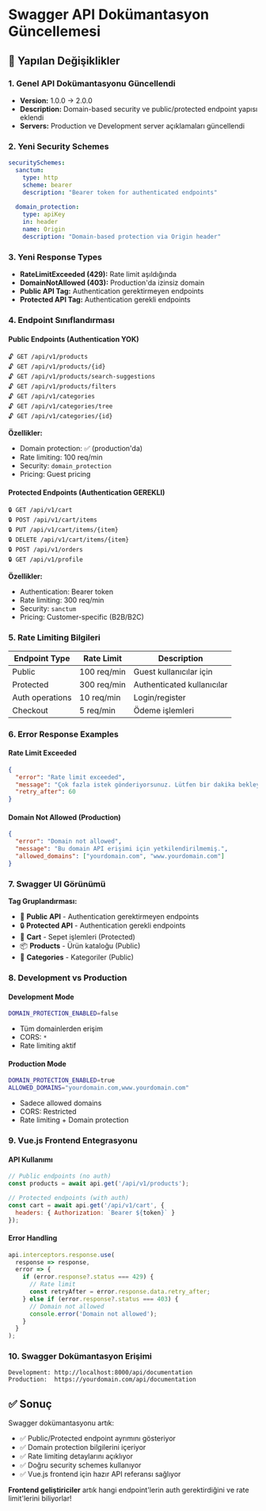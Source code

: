 # Swagger API Dokümantasyon Güncellemesi

## 🔄 Yapılan Değişiklikler

### 1. **Genel API Dokümantasyonu Güncellendi**
- **Version:** 1.0.0 → 2.0.0
- **Description:** Domain-based security ve public/protected endpoint yapısı eklendi
- **Servers:** Production ve Development server açıklamaları güncellendi

### 2. **Yeni Security Schemes**
```yaml
securitySchemes:
  sanctum:
    type: http
    scheme: bearer
    description: "Bearer token for authenticated endpoints"
  
  domain_protection:
    type: apiKey
    in: header
    name: Origin
    description: "Domain-based protection via Origin header"
```

### 3. **Yeni Response Types**
- **RateLimitExceeded (429):** Rate limit aşıldığında
- **DomainNotAllowed (403):** Production'da izinsiz domain
- **Public API Tag:** Authentication gerektirmeyen endpoints
- **Protected API Tag:** Authentication gerekli endpoints

### 4. **Endpoint Sınıflandırması**

#### **Public Endpoints (Authentication YOK)**
```
🔓 GET /api/v1/products
🔓 GET /api/v1/products/{id}
🔓 GET /api/v1/products/search-suggestions
🔓 GET /api/v1/products/filters
🔓 GET /api/v1/categories
🔓 GET /api/v1/categories/tree
🔓 GET /api/v1/categories/{id}
```

**Özellikler:**
- Domain protection: ✅ (production'da)
- Rate limiting: 100 req/min
- Security: `domain_protection`
- Pricing: Guest pricing

#### **Protected Endpoints (Authentication GEREKLI)**
```
🔒 GET /api/v1/cart
🔒 POST /api/v1/cart/items
🔒 PUT /api/v1/cart/items/{item}
🔒 DELETE /api/v1/cart/items/{item}
🔒 POST /api/v1/orders
🔒 GET /api/v1/profile
```

**Özellikler:**
- Authentication: Bearer token
- Rate limiting: 300 req/min
- Security: `sanctum`
- Pricing: Customer-specific (B2B/B2C)

### 5. **Rate Limiting Bilgileri**

| Endpoint Type | Rate Limit | Description |
|---------------|------------|-------------|
| Public | 100 req/min | Guest kullanıcılar için |
| Protected | 300 req/min | Authenticated kullanıcılar |
| Auth operations | 10 req/min | Login/register |
| Checkout | 5 req/min | Ödeme işlemleri |

### 6. **Error Response Examples**

#### Rate Limit Exceeded
```json
{
  "error": "Rate limit exceeded",
  "message": "Çok fazla istek gönderiyorsunuz. Lütfen bir dakika bekleyin.",
  "retry_after": 60
}
```

#### Domain Not Allowed (Production)
```json
{
  "error": "Domain not allowed",
  "message": "Bu domain API erişimi için yetkilendirilmemiş.",
  "allowed_domains": ["yourdomain.com", "www.yourdomain.com"]
}
```

### 7. **Swagger UI Görünümü**

**Tag Gruplandırması:**
- 📖 **Public API** - Authentication gerektirmeyen endpoints
- 🔒 **Protected API** - Authentication gerekli endpoints
- 🛒 **Cart** - Sepet işlemleri (Protected)
- 📦 **Products** - Ürün kataloğu (Public)
- 📂 **Categories** - Kategoriler (Public)

### 8. **Development vs Production**

#### Development Mode
```bash
DOMAIN_PROTECTION_ENABLED=false
```
- Tüm domainlerden erişim
- CORS: `*`
- Rate limiting aktif

#### Production Mode
```bash
DOMAIN_PROTECTION_ENABLED=true
ALLOWED_DOMAINS="yourdomain.com,www.yourdomain.com"
```
- Sadece allowed domains
- CORS: Restricted
- Rate limiting + Domain protection

### 9. **Vue.js Frontend Entegrasyonu**

#### API Kullanımı
```javascript
// Public endpoints (no auth)
const products = await api.get('/api/v1/products');

// Protected endpoints (with auth)
const cart = await api.get('/api/v1/cart', {
  headers: { Authorization: `Bearer ${token}` }
});
```

#### Error Handling
```javascript
api.interceptors.response.use(
  response => response,
  error => {
    if (error.response?.status === 429) {
      // Rate limit
      const retryAfter = error.response.data.retry_after;
    } else if (error.response?.status === 403) {
      // Domain not allowed
      console.error('Domain not allowed');
    }
  }
);
```

### 10. **Swagger Dokümantasyon Erişimi**

```
Development: http://localhost:8000/api/documentation
Production:  https://yourdomain.com/api/documentation
```

## ✅ Sonuç

Swagger dokümantasyonu artık:
- ✅ Public/Protected endpoint ayrımını gösteriyor
- ✅ Domain protection bilgilerini içeriyor
- ✅ Rate limiting detaylarını açıklıyor
- ✅ Doğru security schemes kullanıyor
- ✅ Vue.js frontend için hazır API referansı sağlıyor

**Frontend geliştiriciler** artık hangi endpoint'lerin auth gerektirdiğini ve rate limit'lerini biliyorlar!